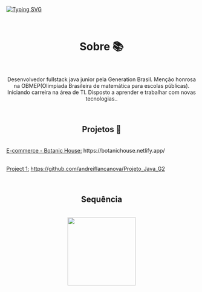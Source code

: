 [![Typing SVG](https://readme-typing-svg.herokuapp.com?size=40&color=00255&center=true&vCenter=true&width=1000&lines=Desenvolvedor+web;Full-stack+java)](https://git.io/typing-svg)

<br>
<h1 align =center > Sobre 📚 </h1>
<br>
<p align = center>Desenvolvedor fullstack java junior pela Generation Brasil. Menção honrosa na OBMEP(Olimpíada Brasileira de matemática para escolas públicas). Iniciando carreira na área de TI. Disposto a aprender e trabalhar com novas tecnologias..</p>

<br>
<h2 align = center >  Projetos 📖</h2>

<br>
<u>E-commerce - Botanic House:</u> </a>https://botanichouse.netlify.app/</a>
<br>

<br>

<u>Project 1:</u> <a>https://github.com/andreiflancanova/Projeto_Java_G2</a>

<br>
<h2 align = center >Sequência </h2>
<br>
<div align="center">
  <a href="https://github.com/Cr7stian8">
  <img height="180em" src="http://github-readme-streak-stats.herokuapp.com?    user=Cr7stian8&theme=highcontrast&date_format=j%2Fn%5B%2FY%5D&sideNums=3E63FF&stroke=3651DD&ring=2656DD&dates=000000&fire=FF0000&background=FFFFFF&currStreakLabel=FF00  00&border=FFFFFF&currStreakNum=FF0000&sideLabels=000000" />
  <!-- <img height="180em" src="https://github-readme-stats.vercel.app/api/top-langs/?username=Cr7stian8&layout=compact&langs_count=7&theme=default"/> --!>
</div>
  

  

